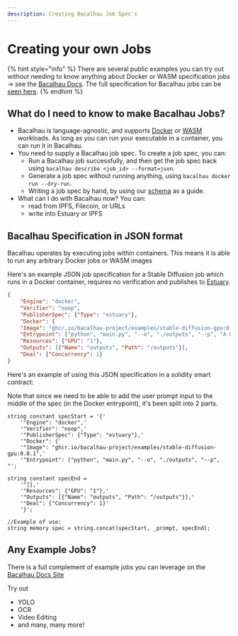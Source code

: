 ```yaml
---
description: Creating Bacalhau Job Spec's
---
```


# Creating your own Jobs

{% hint style="info" %}
There are several public examples you can try out without needing to know anything about Docker or WASM specification jobs -> see the [Bacalhau Docs](https://www.docs.bacalhau.org). The full specification for Bacalhau jobs can be [seen here](https://docs.bacalhau.org/all-flags).
{% endhint %}

## What do I need to know to make Bacalhau Jobs?

* Bacalhau is language-agnostic, and supports [Docker](https://docs.bacalhau.org/getting-started/docker-workload-onboarding) or [WASM](https://docs.bacalhau.org/getting-started/wasm-workload-onboarding) workloads. As long as you can run your executable in a container, you can run it in Bacalhau.
* You need to supply a Bacalhau job spec. To create a job spec, you can:
  * Run a Bacalhau job successfully, and then get the job spec back using `bacalhau describe <job_id> --format=json`.
  * Generate a job spec without running anything, using `bacalhau docker run --dry-run`.
  * Writing a job spec by hand, by using our [schema](https://schema.bacalhau.org/) as a guide.
* What can I do with Bacalhau now? You can:
  * read from IPFS, Filecoin, or URLs
  * write into Estuary or IPFS

## Bacalhau Specification in JSON format

Bacalhau operates by executing jobs within containers. This means it is able to run any arbitrary Docker jobs or WASM images

Here's an example JSON job specification for a Stable Diffusion job which runs in a Docker container, requires no verification and publishes to [Estuary](https://www.estuary.tech).

```json
{
    "Engine": "docker", 
    "Verifier": "noop",
    "PublisherSpec": {"Type": "estuary"},
    "Docker": {
    "Image": "ghcr.io/bacalhau-project/examples/stable-diffusion-gpu:0.0.1",
    "Entrypoint": ["python", "main.py", "--o", "./outputs", "--p", "A User Prompt Goes here"]},
    "Resources": {"GPU": "1"},
    "Outputs": [{"Name": "outputs", "Path": "/outputs"}],
    "Deal": {"Concurrency": 1}
}
```

Here's an example of using this JSON specification in a solidity smart contract:

Note that since we need to be able to add the user prompt input to the middle of the spec (in the Docker entrypoint), it's been split into 2 parts.

```solidity
string constant specStart = '{'
    '"Engine": "docker",'
    '"Verifier": "noop",'
    '"PublisherSpec": {"Type": "estuary"},'
    '"Docker": {'
    '"Image": "ghcr.io/bacalhau-project/examples/stable-diffusion-gpu:0.0.1",'
    '"Entrypoint": ["python", "main.py", "--o", "./outputs", "--p", "';

string constant specEnd =
    '"]},'
    '"Resources": {"GPU": "1"},'
    '"Outputs": [{"Name": "outputs", "Path": "/outputs"}],'
    '"Deal": {"Concurrency": 1}'
    '}';

//Example of use:
string memory spec = string.concat(specStart, _prompt, specEnd);
```

## Any Example Jobs?

There is a full complement of example jobs you can leverage on the [Bacalhau Docs Site](https://docs.bacalhau.org/)

Try out

* YOLO
* OCR
* Video Editing
* and many, many more!
